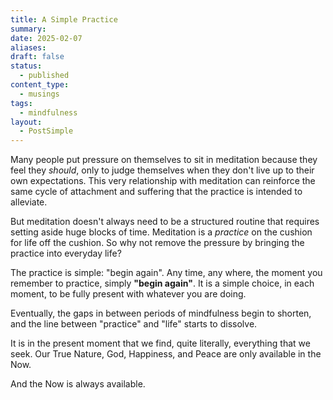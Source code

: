 ```yaml
---
title: A Simple Practice
summary: 
date: 2025-02-07
aliases: 
draft: false
status:
  - published
content_type:
  - musings
tags:
  - mindfulness
layout:
  - PostSimple
---
```


Many people put pressure on themselves to sit in meditation because they feel they _should_, only to judge themselves when they don't live up to their own expectations. This very relationship with meditation can reinforce the same cycle of attachment and suffering that the practice is intended to alleviate.

But meditation doesn't always need to be a structured routine that requires setting aside huge blocks of time. Meditation is a _practice_ on the cushion for life off the cushion. So why not remove the pressure by bringing the practice into everyday life?

The practice is simple: <span className="bold-underline">"begin again"</span>. Any time, any where, the moment you remember to practice, simply **"begin again"**. It is a simple choice, in each moment, to be fully present with whatever you are doing.

Eventually, the gaps in between periods of mindfulness begin to shorten, and the line between "practice" and "life" starts to dissolve.

It is in the present moment that we find, quite literally, everything that we seek. Our True Nature, God, Happiness, and Peace are only available in the Now.

And the Now is always available.
